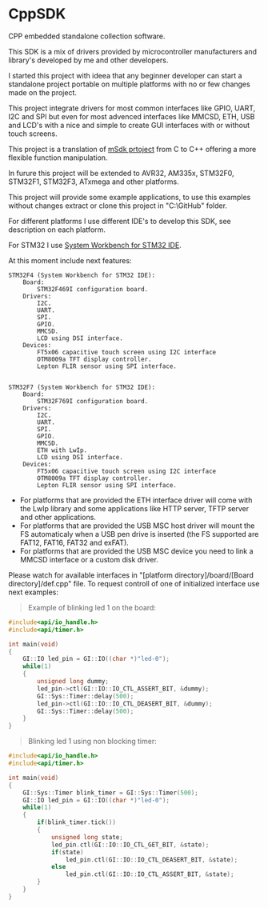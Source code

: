 # CppSDK
CPP embedded standalone collection software.

This SDK is a mix of drivers provided by microcontroller manufacturers and library's developed by me and other developers.

I started this project with ideea that any beginner developer can start a standalone project portable on multiple platforms with no or few changes made on the project.

This project integrate drivers for most common interfaces like GPIO, UART, I2C and SPI but even for most advenced interfaces like MMCSD, ETH, USB and LCD's with a nice and simple to create GUI interfaces with or without touch screens.

This project is a translation of <a href="https://github.com/MorgothCreator/mSdk">mSdk prtoject</a> from C to C++ offering a more flexible function manipulation.

In furure this project will be extended to AVR32, AM335x, STM32F0, STM32F1, STM32F3, ATxmega and other platforms.

This project will provide some example applications, to use this examples without changes extract or clone this project in "C:\GitHub" folder.

For different platforms I use different IDE's to develop this SDK, see description on each platform.

For STM32 I use <a href="http://www.openstm32.org/HomePage">System Workbench for STM32 IDE</a>.

At this moment include next features:

	STM32F4 (System Workbench for STM32 IDE):
		Board:
			STM32F469I configuration board.
		Drivers:
			I2C.
			UART.
			SPI.
			GPIO.
			MMCSD.
			LCD using DSI interface.
		Devices:
			FT5x06 capacitive touch screen using I2C interface
 			OTM8009a TFT display controller.
 			Lepton FLIR sensor using SPI interface.
      
      
 	STM32F7 (System Workbench for STM32 IDE):
		Board:
			STM32F769I configuration board.
		Drivers:
			I2C.
			UART.
			SPI.
			GPIO.
			MMCSD.
			ETH with LwIp.
			LCD using DSI interface.
		Devices:
			FT5x06 capacitive touch screen using I2C interface
 			OTM8009a TFT display controller.
 			Lepton FLIR sensor using SPI interface.
      
* For platforms that are provided the ETH interface driver will come with the LwIp library and some applications like HTTP server, TFTP server and other applications.
* For platforms that are provided the USB MSC host driver will mount the FS automaticaly when a USB pen drive is inserted (the FS supported are FAT12, FAT16, FAT32 and exFAT).
* For platforms that are provided the USB MSC device you need to link a MMCSD interface or a custom disk driver.


Please watch for available interfaces in "[platform directory]/board/[Board directory]/def.cpp" file.
To request controll of one of initialized interface use next examples:

> Example of blinking led 1 on the board:

```CPP
#include<api/io_handle.h>
#include<api/timer.h>

int main(void)
{
	GI::IO led_pin = GI::IO((char *)"led-0");
	while(1)
	{
		unsigned long dummy;
		led_pin->ctl(GI::IO::IO_CTL_ASSERT_BIT, &dummy);
		GI::Sys::Timer::delay(500);
		led_pin->ctl(GI::IO::IO_CTL_DEASERT_BIT, &dummy);
		GI::Sys::Timer::delay(500);
	}
}
```

> Blinking led 1 using non blocking timer:

```CPP
#include<api/io_handle.h>
#include<api/timer.h>

int main(void)
{
	GI::Sys::Timer blink_timer = GI::Sys::Timer(500);
	GI::IO led_pin = GI::IO((char *)"led-0");
	while(1)
	{
		if(blink_timer.tick())
		{
			unsigned long state;
			led_pin.ctl(GI::IO::IO_CTL_GET_BIT, &state);
			if(state)
				led_pin.ctl(GI::IO::IO_CTL_DEASERT_BIT, &state);
			else
				led_pin.ctl(GI::IO::IO_CTL_ASSERT_BIT, &state);
		}
	}
}
```
